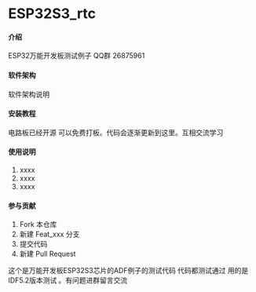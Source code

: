 # ESP32S3_rtc

#### 介绍
ESP32万能开发板测试例子 QQ群 26875961

#### 软件架构
软件架构说明


#### 安装教程

电路板已经开源 可以免费打板。代码会逐渐更新到这里。互相交流学习

#### 使用说明

1.  xxxx
2.  xxxx
3.  xxxx

#### 参与贡献

1.  Fork 本仓库
2.  新建 Feat_xxx 分支
3.  提交代码
4.  新建 Pull Request

这个是万能开发板ESP32S3芯片的ADF例子的测试代码 代码都测试通过 
用的是IDF5.2版本测试 。有问题进群留言交流
